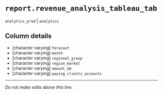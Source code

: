 # `report.revenue_analysis_tableau_tab`
`analytics_prod` | `analytics`

## Column details
* [character varying] `forecast`
* [character varying] `month`
* [character varying] `regional_group`
* [character varying] `region_market`
* [character varying] `amount_$m`
* [character varying] `paying_clients_accounts`

-------------------------------------------------------------------------------
*Do not make edits above this line.*
